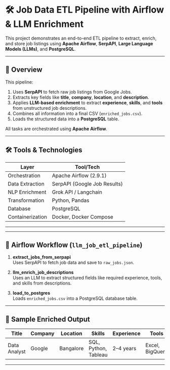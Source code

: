 # 🛠️ Job Data ETL Pipeline with Airflow & LLM Enrichment

This project demonstrates an end-to-end ETL pipeline to extract, enrich, and store job listings using **Apache Airflow**, **SerpAPI**, **Large Language Models (LLMs)**, and **PostgreSQL**.

---

## 🚀 Overview

This pipeline:
1. Uses **SerpAPI** to fetch raw job listings from Google Jobs.
2. Extracts key fields like **title**, **company**, **location**, and **description**.
3. Applies **LLM-based enrichment** to extract **experience**, **skills**, and **tools** from unstructured job descriptions.
4. Combines all information into a final CSV (`enriched_jobs.csv`).
5. Loads the structured data into a **PostgreSQL** table.

All tasks are orchestrated using **Apache Airflow**.

---

## 🛠️ Tools & Technologies

| Layer            | Tool/Tech                         |
|------------------|-----------------------------------|
| Orchestration     | Apache Airflow (2.9.1)             |
| Data Extraction   | SerpAPI (Google Job Results)       |
| NLP Enrichment    | Grok API / Langchain               |
| Transformation    | Python, Pandas                     |
| Database          | PostgreSQL                         |
| Containerization  | Docker, Docker Compose             |

---



---

## 🔄 Airflow Workflow (`llm_job_etl_pipeline`)

1. **extract_jobs_from_serpapi**  
   Uses SerpAPI to fetch job data and save to `raw_jobs.json`.

2. **llm_enrich_job_descriptions**  
   Uses an LLM to extract structured fields like required experience, tools, and skills from descriptions.

3. **load_to_postgres**  
   Loads `enriched_jobs.csv` into a PostgreSQL database table.

---

## 🧪 Sample Enriched Output

| Title        | Company | Location  | Skills               | Experience | Tools           |
| ------------ | ------- | --------- | -------------------- | ---------- | --------------- |
| Data Analyst | Google  | Bangalore | SQL, Python, Tableau | 2–4 years  | Excel, BigQuery |


---



